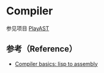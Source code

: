 # Compiler
参见项目 [PlayAST](https://github.com/WGrape/PlayAST)

## 参考（Reference）
* [Compiler basics: lisp to assembly](http://notes.eatonphil.com/compiler-basics-lisp-to-assembly.html)
